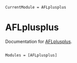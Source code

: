 ```@meta
CurrentModule = AFLplusplus
```

# AFLplusplus

Documentation for [AFLplusplus](https://github.com/ericphanson/AFLplusplus.jl).

```@index
```

```@autodocs
Modules = [AFLplusplus]
```
